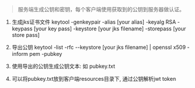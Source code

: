 > 服务端生成公钥和密钥，每个客户端使用获取到的公钥到服务器做认证。

1. 生成jks证书文件
    keytool -genkeypair -alias [your alias] -keyalg RSA -keypass [your key pass] -keystore [your jks filename] -storepass [your store pass]

2. 导出公钥
    keytool -list -rfc --keystore [your jks filename] | openssl x509 -inform pem -pubkey

3. 使用导出的公钥生成公钥文本: 如 pubkey.txt

4. 可以将pubkey.txt放到客户端resources目录下, 通过公钥解析jwt token
